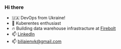 ### Hi there
- 🇺🇦 DevOps from Ukraine! 
- 🔭 Kuberentes enthusiast
- 🔥 Building data warehouse infrastracture at <a href="https://www.firebolt.io/">Firebolt</a>
- 📫 <a href="https://www.linkedin.com/in/mykola-biliaiev-47633a15a/">LinkedIn</a>
- 📫 biliaienvk@gmail.com
